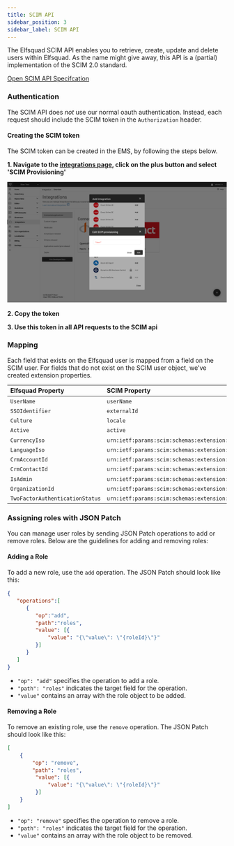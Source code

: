```yaml
---
title: SCIM API
sidebar_position: 3
sidebar_label: SCIM API
---
```


The Elfsquad SCIM API enables you to retrieve, create, update and delete
users within Elfsquad. As the name might give away, this API is a
(partial) implementation of the SCIM 2.0 standard.

[Open SCIM API Specifcation](/docs/spec/scim/scim-api)

### Authentication
The SCIM API does *not* use our normal oauth authentication. Instead,
each request should include the SCIM token in the `Authorization`
header.

#### Creating the SCIM token
The SCIM token can be created in the EMS, by following the steps below.

**1. Navigate to the [integrations page](https://ems.elfsquad.io/integration?selectedTab=connectedApplications), click on the plus button and select 'SCIM Provisioning'**

![Creating the SCIM token](/img/create-scim-token.png)

**2. Copy the token**

**3. Use this token in all API requests to the SCIM api**


### Mapping
Each field that exists on the Elfsquad user is mapped from a field on
the SCIM user. For fields that do not exist on the SCIM user object,
we've created extension properties.

|Elfsquad Property | SCIM Property
|:- | :- | 
|`UserName` | `userName` |
|`SSOIdentifier` | `externalId` |
|`Culture` | `locale` |
|`Active` | `active` |
|`CurrencyIso` | `urn:ietf:params:scim:schemas:extension:elfsquad:2.0:User/currencyIso` | 
|`LanguageIso` | `urn:ietf:params:scim:schemas:extension:elfsquad:2.0:User/languageIso` | 
|`CrmAccountId` | `urn:ietf:params:scim:schemas:extension:elfsquad:2.0:User/crmAccountId` |  
|`CrmContactId` | `urn:ietf:params:scim:schemas:extension:elfsquad:2.0:User/crmContactId` |  
|`IsAdmin` | `urn:ietf:params:scim:schemas:extension:elfsquad:2.0:User/isAdmin` |  
|`OrganizationId` | `urn:ietf:params:scim:schemas:extension:elfsquad:2.0:User/organizationId` |  
|`TwoFactorAuthenticationStatus` | `urn:ietf:params:scim:schemas:extension:elfsquad:2.0:User/twoFactorAuthenticationStatus` |

### Assigning roles with JSON Patch

You can manage user roles by sending JSON Patch operations to add or
remove roles. Below are the guidelines for adding and removing roles:

#### Adding a Role

To add a new role, use the `add` operation. The JSON Patch should look
like this:

```json
{
   "operations":[
      {
         "op":"add",
         "path":"roles",
         "value": [{
             "value": "{\"value\": \"{roleId}\"}"
         }]
      }
   ]
}
```

- `"op": "add"` specifies the operation to add a role.
- `"path": "roles"` indicates the target field for the operation.
- `"value"` contains an array with the role object to be added.

#### Removing a Role

To remove an existing role, use the `remove` operation. The JSON Patch
should look like this:

```json
[
    {
        "op": "remove",
        "path": "roles",
         "value": [{
             "value": "{\"value\": \"{roleId}\"}"
         }]
    }
]
```

- `"op": "remove"` specifies the operation to remove a role.
- `"path": "roles"` indicates the target field for the operation.
- `"value"` contains an array with the role object to be removed.

